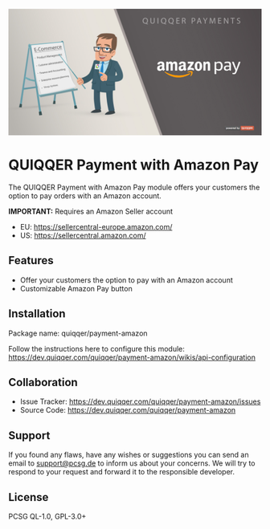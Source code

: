 ![QUIQQER Payment with Amazon Pay](bin/images/Readme.jpg)

QUIQQER Payment with Amazon Pay
========

The QUIQQER Payment with Amazon Pay module offers your customers the option to pay orders with an Amazon account.

**IMPORTANT:** Requires an Amazon Seller account
  * EU: https://sellercentral-europe.amazon.com/
  * US: https://sellercentral.amazon.com/

Features
--------

* Offer your customers the option to pay with an Amazon account
* Customizable Amazon Pay button 

Installation
------------

Package name: quiqqer/payment-amazon

Follow the instructions here to configure this module:
https://dev.quiqqer.com/quiqqer/payment-amazon/wikis/api-configuration

Collaboration
----------

- Issue Tracker: https://dev.quiqqer.com/quiqqer/payment-amazon/issues
- Source Code: https://dev.quiqqer.com/quiqqer/payment-amazon

Support
-------

If you found any flaws, have any wishes or suggestions you can send an email to support@pcsg.de to inform us about your concerns. 
We will try to respond to your request and forward it to the responsible developer.

License
-------
PCSG QL-1.0, GPL-3.0+